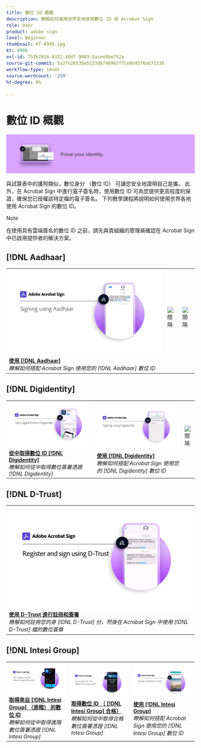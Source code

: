 ```yaml
---
title: 數位 ID 概觀
description: 瞭解如何使用世界各地使用數位 ID 與 Acrobat Sign
role: User
product: adobe sign
level: Beginner
thumbnail: KT-8990.jpg
kt: 8990
exl-id: 753b7016-6331-40df-9003-5acee8be752a
source-git-commit: 5a3fb2653be5123db740962ffce0d45f6ab71538
workflow-type: tm+mt
source-wordcount: '259'
ht-degree: 0%

---
```


# 數位 ID 概觀

![Sign 數位 ID 影像](../assets/Hero-DigitalID.png)

與試算表中的護照類似，數位身分 （數位 ID） 可讓您安全地證明自己是誰。 此外，在 Acrobat Sign 中進行電子簽名時，使用數位 ID 可為您提供更高程度的保證，確保您已授權該特定檔的電子簽名。 下列教學課程將說明如何使用世界各地使用 Acrobat Sign 的數位 ID。

>[!NOTE]
>
>在使用具有雲端簽名的數位 ID 之前，請先與貴組織的管理員確認在 Acrobat Sign 中已啟用提供者的解決方案。

## [!DNL Aadhaar]

<table style="table-layout:fixed">
<tr>
 <td>
    <a href="aadhaar-sign.md">
      <img alt="使用 [!DNL Aadhaar]" src="assets/Aadhaarsign_1280.png" />
    </a>
    <div>
    <a href="aadhaar-sign.md"><strong>使用 [!DNL Aadhaar]</strong></a>
    </div>
    <em>瞭解如何搭配 Acrobat Sign 使用您的 [!DNL Aadhaar] 數位 ID</em>
    <br>
  </td>
  <td>
    <img alt="間隔" src="../assets/Whitespacer.png" />
    <div>
    <br>
  </td>
  <td>
    <img alt="間隔" src="../assets/Whitespacer.png" />
    <div>
    <br>
  </td>
</tr>
</table>

## [!DNL Digidentity]

<table style="table-layout:fixed">
<tr>
 <td>
    <a href="digidentity-reg.md">
      <img alt="從中取得數位 ID [!DNL Digidentity]" src="assets/Digidentityreg_1280.png" />
    </a>
    <div>
    <a href="digidentity-reg.md"><strong>從中取得數位 ID [!DNL Digidentity]</strong></a>
    </div>
    <em>瞭解如何從中取得數位簽署憑證 [!DNL Digidentity]</em>
    <br>
  </td>
  <td>
    <a href="digidentity-sign.md">
      <img alt="使用 [!DNL Digidentity]" src="assets/Digidentitysign_1280.png" />
    </a>
    <div>
    <a href="digidentity-sign.md"><strong>使用 [!DNL Digidentity]</strong></a>
    </div>
    <em>瞭解如何搭配 Acrobat Sign 使用您的 [!DNL Digidentity] 數位 ID</em>
    <br>
  </td>
  <td>
    <img alt="間隔" src="../assets/Whitespacer.png" />
    <div>
    <br>
  </td>
</tr>
</table>

## [!DNL D-Trust]

<table style="table-layout:fixed">
<tr>
  <td>
    <a href="d-trust.md">
      <img alt="使用 D-Trust 進行註冊和簽署" src="assets/Dtrust.png" />
    </a>
    <div>
    <a href="d-trust.md"><strong>使用 D-Trust 進行註冊和簽署</strong></a>
    </div>
    <em>瞭解如何註冊您的身 [!DNL D-Trust] 分，然後在 Acrobat Sign 中使用 [!DNL D-Trust] 檔的數位簽章</em>
    <br>
  </td>
  </tr>
  </table>

## [!DNL Intesi Group]

<table style="table-layout:fixed">
<tr>
  <td>
    <a href="intesi-advanced.md">
      <img alt="從 Intesi Group （進階） 取得數位 ID" src="assets/IntesiAdvanced_1280.png" />
    </a>
    <div>
    <a href="intesi-advanced.md"><strong>取得來自 [!DNL Intesi Group] （進階） 的數位 ID</strong></a>
    </div>
    <em>瞭解如何從中取得進階數位簽署憑證 [!DNL Intesi Group]</em>
    <br>
  </td>
  <td>
    <a href="intesi-qualified.md">
      <img alt="取得數位 ID （ [!DNL Intesi Group] 合格）" src="assets/IntesiQualified_1280.png" />
    </a>
    <div>
    <a href="intesi-qualified.md"><strong>取得數位 ID （ [!DNL Intesi Group] 合格）</strong></a>
    </div>
    <em>瞭解如何從中取得合格數位簽署憑證 [!DNL Intesi Group]</em>
    <br>
  </td>
  <td>
    <a href="intesi-sign.md">
      <img alt="使用 Intesi 群組進行簽署" src="assets/IntesiSign_1280.png" />
    </a>
    <div>
    <a href="intesi-sign.md"><strong>使用 [!DNL Intesi Group]</strong></a>
    </div>
    <em>瞭解如何搭配 Acrobat Sign 使用您的 [!DNL Intesi Group] 數位 ID</em>
    <br>
  </td>
</tr>
</table>
